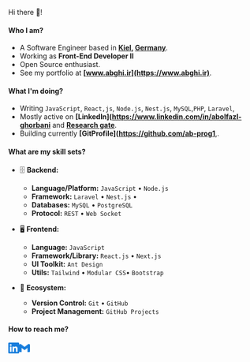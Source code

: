 Hi there 👋!

#### Who I am?

- A Software Engineer based in **[Kiel](https://en.wikipedia.org/wiki/Kiel), [Germany](https://en.wikipedia.org/wiki/Germany)**.
- Working as **Front-End Developer II**
- Open Source enthusiast.
- See my portfolio at **[www.abghi.ir](https://www.abghi.ir)**.

#### What I'm doing?

- Writing  `JavaScript`, `React,js`, `Node.js`, `Nest.js`, `MySQL`,`PHP`, `Laravel`,
- Mostly active on **[LinkedIn](https://www.linkedin.com/in/abolfazl-ghorbani** and **[Research gate](https://researchgate.net/profile/Abolfazl-Ghorbani-2)**.
- Building currently **[GitProfile](https://github.com/ab-prog1**,.

#### What are my skill sets?

- 🗄️ **Backend:**

  - **Language/Platform:**  `JavaScript` • `Node.js`
  - **Framework:** `Laravel` • `Nest.js` • 
  - **Databases:** `MySQL` • `PostgreSQL`
  - **Protocol:** `REST` • `Web Socket`

- 🖥 **Frontend:**

  - **Language:** `JavaScript`
  - **Framework/Library:** `React.js` • `Next.js` 
  - **UI Toolkit:** `Ant Design` 
  - **Utils:** `Tailwind` • `Modular CSS`• `Bootstrap`

- 🎡 **Ecosystem:**
  - **Version Control:** `Git` • `GitHub`
  - **Project Management:** `GitHub Projects` 

#### How to reach me?

<a href="https://www.linkedin.com/in/abolfazl-ghorbani">
  <img align="left" alt="LinkedIn" width="22px" src="./assets/linkedin.svg" />
</a>
<a href="mailto:ab.ghorbani28@gmail.com">
  <img align="left" alt="Mail" width="22px" src="./assets/gmail.svg" />
</a>

<br/>
<br/>
<br/>


